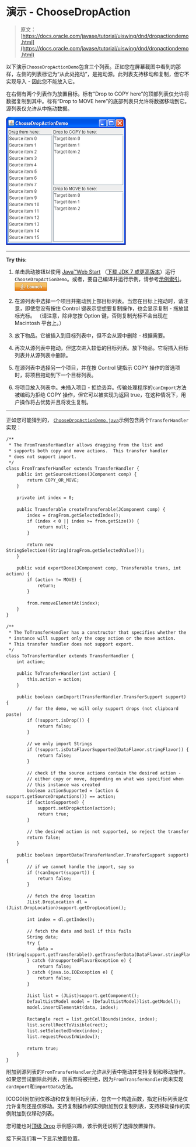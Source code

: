 # 演示 - ChooseDropAction

> 原文： [https://docs.oracle.com/javase/tutorial/uiswing/dnd/dropactiondemo.html](https://docs.oracle.com/javase/tutorial/uiswing/dnd/dropactiondemo.html)

以下演示`ChooseDropActionDemo`包含三个列表。正如您在屏幕截图中看到的那样，左侧的列表标记为“从此处拖动”，是拖动源。此列表支持移动和复制，但它不实现导入 - 因此您不能放入它。

在右侧有两个列表作为放置目标。标有“Drop to COPY here”的顶部列表仅允许将数据复制到其中。标有“Drop to MOVE here”的底部列表只允许将数据移动到它。源列表仅允许从中拖动数据。

![A snapshot of the ChooseDropActionDemo demo.](img/33d75f9a4430f2ba47e75ed64ff00968.jpg)

* * *

**Try this:** 

1.  单击启动按钮以使用 [Java™Web Start](http://www.oracle.com/technetwork/java/javase/javawebstart/index.html) （[下载 JDK 7 或更高版本](http://www.oracle.com/technetwork/java/javase/downloads/index.html)）运行`ChooseDropActionDemo`。或者，要自己编译并运行示例，请参考[示例索引](../examples/dnd/index.html#ChooseDropAction)。 [![Launches the ChooseDropActionDemo example](img/4707a69a17729d71c56b2bdbbb4cc61c.jpg)](https://docs.oracle.com/javase/tutorialJWS/samples/uiswing/ChooseDropActionDemoProject/ChooseDropActionDemo.jnlp) 

2.  在源列表中选择一个项目并拖动到上部目标列表。当您在目标上拖动时，请注意，即使您没有按住 Control 键表示您想要复制操作，也会显示复制 - 拖放鼠标光标。 （请注意，除非您按 Option 键，否则复制光标不会出现在 Macintosh 平台上。）
3.  放下物品。它被插入到目标列表中，但不会从源中删除 - 根据需要。
4.  再次从源列表中拖动，但这次进入较低的目标列表。放下物品。它将插入目标列表并从源列表中删除。
5.  在源列表中选择另一个项目，并在按 Control 键指示 COPY 操作的首选项时，将项目拖动到下一个目标列表。
6.  将项目放入列表中。未插入项目 - 拒绝丢弃。传输处理程序的`canImport`方法被编码为拒绝 COPY 操作，但它可以被实现为返回 true，在这种情况下，用户操作将占优势并且将发生复制。

* * *

正如您可能猜到的， [``ChooseDropActionDemo.java``](../examples/dnd/ChooseDropActionDemoProject/src/dnd/ChooseDropActionDemo.java)示例包含两个`TransferHandler`实现：

```
/**
 * The FromTransferHandler allows dragging from the list and
 * supports both copy and move actions.  This transfer handler
 * does not support import.
 */
class FromTransferHandler extends TransferHandler {
    public int getSourceActions(JComponent comp) {
        return COPY_OR_MOVE;
    }

    private int index = 0;

    public Transferable createTransferable(JComponent comp) {
        index = dragFrom.getSelectedIndex();
        if (index < 0 || index >= from.getSize()) {
            return null;
        }

        return new StringSelection((String)dragFrom.getSelectedValue());
    }

    public void exportDone(JComponent comp, Transferable trans, int action) {
        if (action != MOVE) {
            return;
        }

        from.removeElementAt(index);
    }
}

/**
 * The ToTransferHandler has a constructor that specifies whether the
 * instance will support only the copy action or the move action.
 * This transfer handler does not support export.
 */
class ToTransferHandler extends TransferHandler {
    int action;

    public ToTransferHandler(int action) {
        this.action = action;
    }

    public boolean canImport(TransferHandler.TransferSupport support) {
        // for the demo, we will only support drops (not clipboard paste)
        if (!support.isDrop()) {
            return false;
        }

        // we only import Strings
        if (!support.isDataFlavorSupported(DataFlavor.stringFlavor)) {
            return false;
        }

        // check if the source actions contain the desired action -
        // either copy or move, depending on what was specified when
        // this instance was created
        boolean actionSupported = (action & support.getSourceDropActions()) == action;
        if (actionSupported) {
            support.setDropAction(action);
            return true;
        }

        // the desired action is not supported, so reject the transfer
        return false;
    }

    public boolean importData(TransferHandler.TransferSupport support) {
        // if we cannot handle the import, say so
        if (!canImport(support)) {
            return false;
        }

        // fetch the drop location
        JList.DropLocation dl = (JList.DropLocation)support.getDropLocation();

        int index = dl.getIndex();

        // fetch the data and bail if this fails
        String data;
        try {
            data = (String)support.getTransferable().getTransferData(DataFlavor.stringFlavor);
        } catch (UnsupportedFlavorException e) {
            return false;
        } catch (java.io.IOException e) {
            return false;
        }

        JList list = (JList)support.getComponent();
        DefaultListModel model = (DefaultListModel)list.getModel();
        model.insertElementAt(data, index);

        Rectangle rect = list.getCellBounds(index, index);
        list.scrollRectToVisible(rect);
        list.setSelectedIndex(index);
        list.requestFocusInWindow();

        return true;
    }  
} 

```

附加到源列表的`FromTransferHandler`允许从列表中拖动并支持复制和移动操作。如果您尝试删除此列表，则丢弃将被拒绝，因为`FromTransferHandler`尚未实现`canImport`和`importData`方法。

[COG0]附加到仅移动和仅复制目标列表，包含一个构造函数，指定目标列表是仅允许复制还是仅移动。支持复制操作的实例附加到仅复制列表，支持移动操作的实例附加到仅移动列表。

您可能也对[顶级 Drop](toplevel.html) 示例感兴趣，该示例还说明了选择放置操作。

接下来我们看一下显示放置位置。